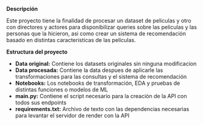 **Descripción**

Este proyecto tiene la finalidad de procesar un dataset de peliculas y otro con directores y actores para disponibilizar queries sobre las peliculas y las personas que la hicieron, asi como crear un sistema de recomendación basado en distintas caracteristicas de las películas.

**Estructura del proyecto**
- **Data original:** Contiene los datasets originales sin ninguna modificacion
- **Data procesada:** Contiene la data despues de aplicarle las transformaciones para las consultas y el sistema de recomendación
- **Notebooks:** Los notebooks de transformación, EDA y pruebas de distintas funciones o modelos de ML
- **main.py:** Contiene el script necesario para la creación de la API con todos sus endpoints
- **requirements.txt:** Archivo de texto con las dependencias necesarias para levantar el servidor de render con la API
